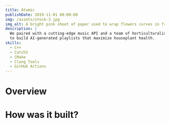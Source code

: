 ```yaml
---
title: Atomic
publishDate: 2019-11-01 00:00:00
img: /assets/stock-3.jpg
img_alt: A bright pink sheet of paper used to wrap flowers curves in front of rich blue background
description: |
  We paired with a cutting-edge music API and a team of horticulturalists
  to build AI-generated playlists that maximize houseplant health.
skills:
  - C++
  - Catch2
  - CMake
  - Clang Tools
  - GitHub Actions
---
```


# Overview

# How was it built?
